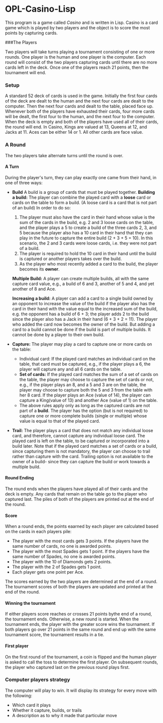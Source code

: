 # OPL-Casino-Lisp

This program is a game called *Casino* and is written in Lisp.  Casino is a card game which is played by two players and the object is to score the most points by capturing cards.

###The Players

Two players will take turns playing a tournament consisting of one or more rounds. One player is the human and one player is the computer. Each round will consist of the two players capturing cards until there are no more cards left in the deck. Once one of the players reach 21 points, then the tournament will end.

### Setup

A standard 52 deck of cards is used in the game. Initially the first four cards of the deck are dealt to the human and the next four cards are dealt to the computer. Then the next four cards and dealt to the table, placed face up.  Whenever both of the players have exhausted their cards, four more cards will be dealt, the first four to the human, and the next four to the computer. When the deck is empty and both of the players have used all of their cards, the round will end. In Casino, Kings are valued at 13, Queens at 12, and Jacks at 11. Aces can be either 14 or 1. All other cards are face value.

### A Round
The two players take alternate turns until the round is over.

#### A Turn

During the player's turn, they can play exactly one came from their hand, in one of three ways:

- **Build** A build is a group of cards that must be played together.
	**Building a build:** The player can combine the played card with a **loose** card or cards on the table to form a build. (A loose card is a card that is not part of an build) In order to do so:
	1. The player must also have the card in their hand whose value is the sum of the cards in the build, e.g. 2 and 3 loose cards on the table, and the player plays a 5 to create a build of the three cards 2, 3, and 5 because the player also has a 10 card in their hand that they can play in the future to capture the entire build (2 + 3 + 5 = 10). In this scenario, the 2 and 3 cards were loose cards, i.e. they were not part of a build.
	2. The player is required to hold the 10 card in their hand until the build is captured or another players takes over the build.
	3. As the player who most recently added a card to the build, the player becomes its **owner**.

	**Multiple Build:** A player can create multiple builds, all with the same capture card value, e.g., a build of 6 and 3, another of 5 and 4, and yet another of 8 and Ace.

	**Increasing a build:** A player can add a card to a single build owned by an opponent to increase the value of the build if the player also has the card in their hand with the value equal to the increased sum of the build, e.g. the opponent has a build of 6 + 3; the player adds 2 to the build since the player also has a Jack in their hand (6 + 3 + 2 = 11). The player who added the card now becomes the owner of the build. But adding a card to a build cannot be done if the build is part of multiple builds. It cannot be done by a player to their own build.
- **Capture:** The player may play a card to capture one or more cards on the table:
	- Individual card: If the played card matches an individual card on the table, that card must be captured, e.g., if the player plays a 6, the player will capture any and all 6 cards on the table.
	- **Set of cards:** If the played card matches the sum of a set of cards on the table, the player may choose to capture the set of cards or not, e.g., if the player plays an 8, and a 5 and 3 are on the table,  the player may choose to capture both the 5 and 3 from the table with her 8 card. If the player plays an Ace (value of 14), the player can capture a King(value of 13) and another Ace (value of 1) on the table.
	- The above rules apply only as long as the captured cards are not part of a **build**. The player has the option (but is not required) to capture one or more complete builds (single or multiple) whose value is equal to that of the played card.

- **Trail:** The player plays a card that does not match any individual loose card, and therefore, cannot capture any individual loose card. The played card is left on the table, to be captured or incorporated into a build later. Note that if the played card matches a set of cards or a build, since capturing them is not mandatory, the player can choose to trail rather than capture with the card. Trailing option is not available to the owner of a build- since they can capture the build or work towards a multiple build.

#### Round Ending
The round ends when the players have played all of their cards and the deck is empty. Any cards that remain on the table go to the player who captured last. The piles of both of the players are printed out at the end of the round.

#### Score
When a round ends, the points eaarned by each player are calculated based on the cards in each players pile:
- The player with the most cards gets 3 points. If the players have the same number of cards, no one is awarded points.
- The player with the most Spades gets 1 point. If the players have the same number of Spades, no one is awarded points.
- The player with the 10 of Diamonds gets 2 points.
- The player with the 2 of Spades gets 1 point.
- Each player gets one point per Ace.

The scores earned by the two players are determined at the end of a round.
The tournament scores of both the players are updated and printed at the end of the round.

#### Winning the tournament
If either players score reaches or crosses 21 points bythe end of a round, the tournament ends. Otherwise, a new round is started. When the tournament ends, the player with the greater score wins the tournament. If both players go over 21 points in the same round and end up with the same tournament score, the tournament results in a tie.

#### First player
On the first round of the tournament, a coin is flipped and the human player is asked to call the toss to determine the first player. On subsequent rounds, the player who captured last on the previous round plays first.

### Computer players strategy
The computer will play to win. It will display its strategy for every move with the following:
- Which card it plays
- Whether it capture, builds, or trails
- A description as to why it made that particular move

